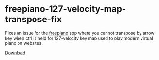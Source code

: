 # freepiano-127-velocity-map-transpose-fix

Fixes an issue for the [freepiano](https://freepiano.tiwb.com/en/) app where you cannot transpose by arrow key when ctrl is held for 127-velocity key map used to play modern virtual piano on websites.

[Download](https://github.com/Albacusphetical/freepiano-127-velocity-map-transpose-fix/releases/download/v1/127_velocity_transpose_fix.map)
